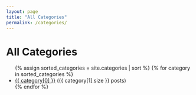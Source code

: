 ```yaml
---
layout: page
title: "All Categories"
permalink: /categories/
---
```


<h1>All Categories</h1>

<ul>
  {% assign sorted_categories = site.categories | sort %}
  {% for category in sorted_categories %}
    <li>
      <a href="{{ '/categories/' | append: category[0] | downcase | replace: ' ', '-' | relative_url }}/">{{ category[0] }}</a> ({{ category[1].size }} posts)
    </li>
  {% endfor %}
</ul>

